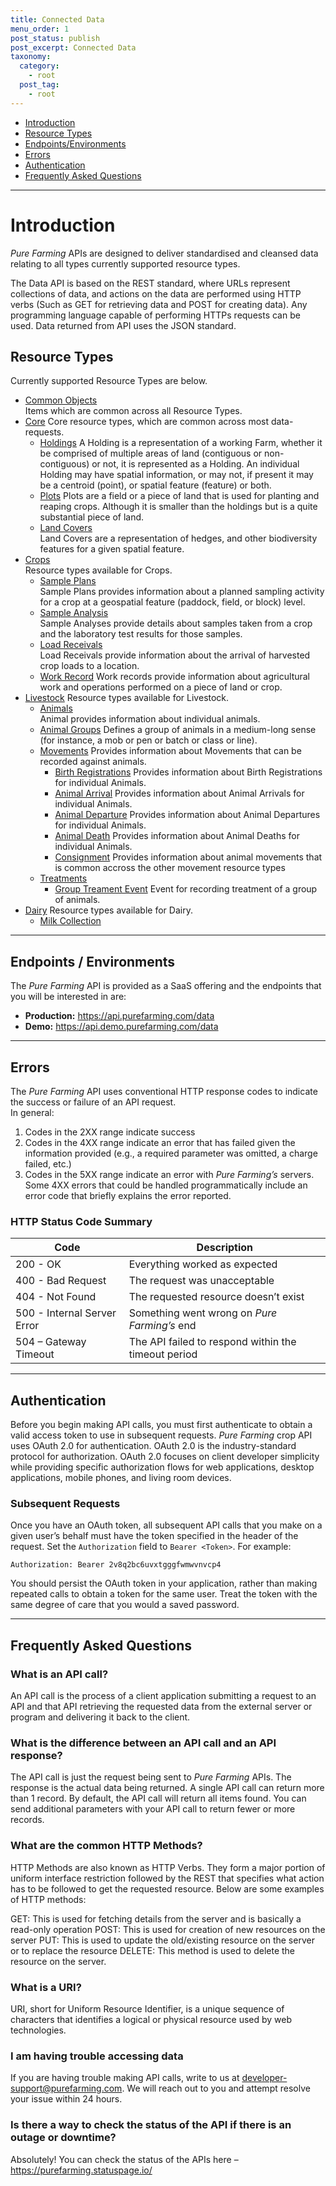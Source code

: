 ```yaml
---
title: Connected Data
menu_order: 1
post_status: publish
post_excerpt: Connected Data
taxonomy:
  category:
    - root
  post_tag:
    - root
---
```


- [Introduction](#introduction)
- [Resource Types](#resource-types)
- [Endpoints/Environments](#endpoints-environments)
- [Errors](#errors)
- [Authentication](#authentication)
- [Frequently Asked Questions](#frequently-asked-questions)

---

# Introduction

_Pure Farming_ APIs are designed to deliver standardised and cleansed data relating to all types currently supported resource types.

The Data API is based on the REST standard, where URLs represent collections of data, and actions on the data are performed using HTTP verbs (Such as GET for retrieving data and POST for creating data). Any programming language capable of performing HTTPs requests can be used. Data returned from API uses the JSON standard.

## Resource Types

Currently supported Resource Types are below.

- [Common Objects](/resource-types/common.md)  
  Items which are common across all Resource Types.
- [Core](/resource-types/core)
  Core resource types, which are common across most data-requests.
  - [Holdings](/resource-types/core/holdings.md)
    A Holding is a representation of a working Farm, whether it be comprised of multiple areas of land (contiguous or non-contiguous) or not, it is represented as a Holding. An individual Holding may have spatial information, or may not, if present it may be a centroid (point), or spatial feature (feature) or both.
  - [Plots](/resource-types/core/plots.md)
    Plots are a field or a piece of land that is used for planting and reaping crops.
    Although it is smaller than the holdings but is a quite substantial piece of land.
  - [Land Covers](/resource-types/core/land-covers.md)  
    Land Covers are a representation of hedges, and other biodiversity features for a given spatial feature.
- [Crops](/resource-types/crops)  
  Resource types available for Crops.
  - [Sample Plans](/resource-types/crops/sample-plan.md)  
    Sample Plans provides information about a planned sampling activity for a crop at a geospatial feature (paddock, field, or block) level.
  - [Sample Analysis](/resource-types/crops/sample-analysis.md)  
    Sample Analyses provide details about samples taken from a crop and the laboratory test results for those samples.
  - [Load Receivals](/resource-types/crops/load-receival.md)  
    Load Receivals provide information about the arrival of harvested crop loads to a location.
  - [Work Record](/resource-types/crops/work-record.md)
    Work records provide information about agricultural work and operations performed on a piece of land or crop.
- [Livestock](/resource-types/livestock)
  Resource types available for Livestock.
  - [Animals](/resource-types/livestock/animals.md)  
    Animal provides information about individual animals.
  - [Animal Groups](/resource-types/livestock/animal-group.md)
    Defines a group of animals in a medium-long sense (for instance, a mob or pen or batch or class or line).
  - [Movements](/resource-types/livestock/movements)
    Provides information about Movements that can be recorded against animals.
    - [Birth Registrations](/resource-types/livestock/movements/birth-registrations.md)
      Provides information about Birth Registrations for individual Animals.
    - [Animal Arrival](/resource-types/livestock/movements/animal-arrival.md)
      Provides information about Animal Arrivals for individual Animals.
    - [Animal Departure](/resource-types/livestock/movements/animal-departure.md)
      Provides information about Animal Departures for individual Animals.
    - [Animal Death](/resource-types/livestock/movements/animal-death.md)
      Provides information about Animal Deaths for individual Animals.
    - [Consignment](/resource-types/livestock/movements/consignment.md)
      Provides information about animal movements that is common accross the other movement resource types
  - [Treatments](/resource-types/livestock/treatments/index.md)
    - [Group Treament Event](/resource-types/livestock/treatments/group-treament-event.md) Event for recording treatment of a group of animals.
- [Dairy](/resource-types/dairy)
  Resource types available for Dairy.
  - [Milk Collection](/resource-types/dairy/milk-collection.md)

---

## Endpoints / Environments

The _Pure Farming_ API is provided as a SaaS offering and the endpoints that you will be interested in are:

- **Production:** https://api.purefarming.com/data
- **Demo:** https://api.demo.purefarming.com/data

---

## Errors

The _Pure Farming_ API uses conventional HTTP response codes to indicate the success or failure of an API request.  
In general:

1. Codes in the 2XX range indicate success
2. Codes in the 4XX range indicate an error that has failed given the information provided (e.g., a required parameter was omitted, a charge failed, etc.)
3. Codes in the 5XX range indicate an error with _Pure Farming’s_ servers.  
   Some 4XX errors that could be handled programmatically include an error code that briefly explains the error reported.

### HTTP Status Code Summary

| Code                        | Description                                         |
| --------------------------- | --------------------------------------------------- |
| 200 - OK                    | Everything worked as expected                       |
| 400 - Bad Request           | The request was unacceptable                        |
| 404 - Not Found             | The requested resource doesn’t exist                |
| 500 - Internal Server Error | Something went wrong on _Pure Farming’s_ end        |
| 504 – Gateway Timeout       | The API failed to respond within the timeout period |

---

## Authentication

Before you begin making API calls, you must first authenticate to obtain a valid access token to use in subsequent requests. _Pure Farming_ crop API uses OAuth 2.0 for authentication. OAuth 2.0 is the industry-standard protocol for authorization. OAuth 2.0 focuses on client developer simplicity while providing specific authorization flows for web applications, desktop applications, mobile phones, and living room devices.

### Subsequent Requests

Once you have an OAuth token, all subsequent API calls that you make on a given user’s behalf must have the token specified in the header of the request. Set the `Authorization` field to `Bearer <Token>`. For example:

```
Authorization: Bearer 2v8q2bc6uvxtgggfwmwvnvcp4
```

You should persist the OAuth token in your application, rather than making repeated calls to obtain a token for the same user. Treat the token with the same degree of care that you would a saved password.

---

## Frequently Asked Questions

### What is an API call?

An API call is the process of a client application submitting a request to an API and that API retrieving the requested data from the external server or program and delivering it back to the client.

### What is the difference between an API call and an API response?

The API call is just the request being sent to _Pure Farming_ APIs. The response is the actual data being returned. A single API call can return more than 1 record. By default, the API call will return all items found. You can send additional parameters with your API call to return fewer or more records.

### What are the common HTTP Methods?

HTTP Methods are also known as HTTP Verbs. They form a major portion of uniform interface restriction followed by the REST that specifies what action has to be followed to get the requested resource. Below are some examples of HTTP methods:

GET: This is used for fetching details from the server and is basically a read-only operation
POST: This is used for creation of new resources on the server
PUT: This is used to update the old/existing resource on the server or to replace the resource
DELETE: This method is used to delete the resource on the server.

### What is a URI?

URI, short for Uniform Resource Identifier, is a unique sequence of characters that identifies a logical or physical resource used by web technologies.

### I am having trouble accessing data

If you are having trouble making API calls, write to us at developer-support@purefarming.com. We will reach out to you and attempt resolve your issue within 24 hours.

### Is there a way to check the status of the API if there is an outage or downtime?

Absolutely! You can check the status of the APIs here – https://purefarming.statuspage.io/
